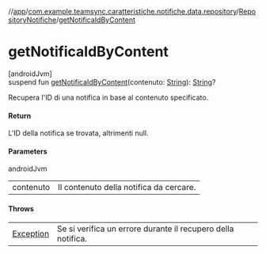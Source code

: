 //[app](../../../index.md)/[com.example.teamsync.caratteristiche.notifiche.data.repository](../index.md)/[RepositoryNotifiche](index.md)/[getNotificaIdByContent](get-notifica-id-by-content.md)

# getNotificaIdByContent

[androidJvm]\
suspend fun [getNotificaIdByContent](get-notifica-id-by-content.md)(contenuto: [String](https://kotlinlang.org/api/latest/jvm/stdlib/kotlin/-string/index.html)): [String](https://kotlinlang.org/api/latest/jvm/stdlib/kotlin/-string/index.html)?

Recupera l'ID di una notifica in base al contenuto specificato.

#### Return

L'ID della notifica se trovata, altrimenti null.

#### Parameters

androidJvm

| | |
|---|---|
| contenuto | Il contenuto della notifica da cercare. |

#### Throws

| | |
|---|---|
| [Exception](https://kotlinlang.org/api/latest/jvm/stdlib/kotlin/-exception/index.html) | Se si verifica un errore durante il recupero della notifica. |
